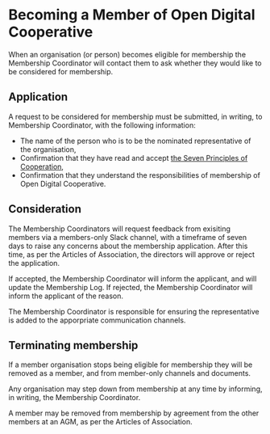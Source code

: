 # Becoming a Member of Open Digital Cooperative

When an organisation (or person) becomes eligible for membership the Membership Coordinator will contact them to ask whether they would like to be considered for membership.

## Application

A request to be considered for membership must be submitted, in writing, to Membership Coordinator, with the following information:
  - The name of the person who is to be the nominated representative of the organisation,
  - Confirmation that they have read and accept [the Seven Principles of Cooperation](https://www.ica.coop/en/cooperatives/cooperative-identity),
  - Confirmation that they understand the responsibilities of membership of Open Digital Cooperative.

## Consideration

The Membership Coordinators will request feedback from exisiting members via a members-only Slack channel, with a timeframe of seven days to raise any concerns about the membership application. After this time, as per the Articles of Association, the directors will approve or reject the application. 

If accepted, the Membership Coordinator will inform the applicant, and will update the Membership Log.
If rejected, the Membership Coordinator will inform the applicant of the reason.

The Membership Coordinator is responsible for ensuring the representative is added to the apporpriate communication channels.

## Terminating membership

If a member organisation stops being eligible for membership they will be removed as a member, and from member-only channels and documents. 

Any organisation may step down from membership at any time by informing, in writing, the Membership Coordinator. 

A member may be removed from membership by agreement from the other members at an AGM, as per the Articles of Association. 
